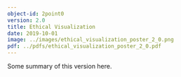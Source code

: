 ```yaml
---
object-id: 2point0
version: 2.0
title: Ethical Visualization
date: 2019-10-01
image: ../images/ethical_visualization_poster_2_0.png
pdf: ../pdfs/ethical_visualization_poster_2_0.pdf
---
```


Some summary of this version here.
